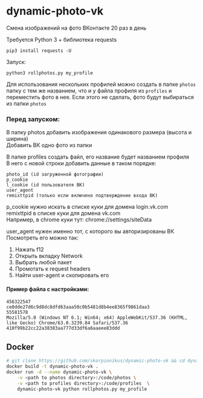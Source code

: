# dynamic-photo-vk
Смена изображений на фото ВКонтакте 20 раз в день

Требуется Python 3 + библиотека requests  
```
pip3 install requests -U
```

Запуск:
```
python3 rollphotos.py my_profile
```

Для использования нескольких профилей можно создать в папке `photos` папку с тем же названием, что и у файла профиля из
`profiles` и переместить фото в нее. Если этого не сделать, фото будут выбираться из папки `photos`

### Перед запуском:

В папку photos добавить изображения одинакового размера (высота и ширина)  
Добавить ВК одно фото из папки

В папке profiles создать файл, его название будет названием профиля  
В него с новой строки добавить данные в таком порядке:
```
photo_id (id загруженной фотографии)
p_cookie
l_cookie (id пользователя ВК)
user_agent
remixttpid (только если включено подтверждение входа ВК)
```
p_cookie нужно искать в списке куки для домена login.vk.com  
remixttpid в списке куки для домена vk.com  
Например, в chrome куки тут: chrome://settings/siteData  

user_agent нужен именно тот, с которого вы авторизированы ВК  
Посмотреть его можно так:  
1) Нажать f12  
2) Открыть вкладку Network  
3) Выбрать любой пакет  
4) Промотать к request headers  
5) Найти user-agent и скопировать его  

#### Пример файла с настройками:
```
456322547
ce0dde27d6c9d8dc8dfd63aaa50c0b5481d8b4ee8365f9861daa3
55581578
Mozilla/5.0 (Windows NT 6.1; Win64; x64) AppleWebKit/537.36 (KHTML, like Gecko) Chrome/63.0.3239.84 Safari/537.36
410f99b22cc22a38383aa777d33df6a6aaeee83ddd
```

## Docker

```sh
# git clone https://github.com/skorpionikus/dynamic-photo-vk && cd dynamic-photo-vk
docker build -t dynamic-photo-vk .
docker run -d --name dynamic-photo-vk \
    -v <path to photos directory>:/code/photos \
    -v <path to profiles directory>:/code/profiles  \
    dynamic-photo-vk python rollphotos.py my_profile
```
